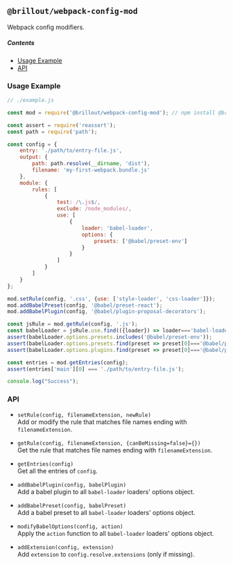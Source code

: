 <!---






    WARNING, READ THIS.
    This is a computed file. Do not edit.
    Instead, edit `/helpers/webpack-config-mod/readme.template.md` and run `npm run docs` (or `yarn docs`).












    WARNING, READ THIS.
    This is a computed file. Do not edit.
    Instead, edit `/helpers/webpack-config-mod/readme.template.md` and run `npm run docs` (or `yarn docs`).












    WARNING, READ THIS.
    This is a computed file. Do not edit.
    Instead, edit `/helpers/webpack-config-mod/readme.template.md` and run `npm run docs` (or `yarn docs`).












    WARNING, READ THIS.
    This is a computed file. Do not edit.
    Instead, edit `/helpers/webpack-config-mod/readme.template.md` and run `npm run docs` (or `yarn docs`).












    WARNING, READ THIS.
    This is a computed file. Do not edit.
    Instead, edit `/helpers/webpack-config-mod/readme.template.md` and run `npm run docs` (or `yarn docs`).






-->

## `@brillout/webpack-config-mod`

Webpack config modifiers.

##### Contents

 - [Usage Example](#usage-example)
 - [API](#api)


### Usage Example

~~~js
// ./example.js

const mod = require('@brillout/webpack-config-mod'); // npm install @brillout/webpack-config-mod

const assert = require('reassert');
const path = require('path');

const config = {
    entry: './path/to/entry-file.js',
    output: {
        path: path.resolve(__dirname, 'dist'),
        filename: 'my-first-webpack.bundle.js'
    },
    module: {
        rules: [
            {
                test: /\.js$/,
                exclude: /node_modules/,
                use: [
                    {
                        loader: 'babel-loader',
                        options: {
                            presets: ['@babel/preset-env']
                        }
                    }
                ]
            }
        ]
    }
};

mod.setRule(config, '.css', {use: ['style-loader', 'css-loader']});
mod.addBabelPreset(config, '@babel/preset-react');
mod.addBabelPlugin(config, '@babel/plugin-proposal-decorators');

const jsRule = mod.getRule(config, '.js');
const babelLoader = jsRule.use.find(({loader}) => loader==='babel-loader');
assert(babelLoader.options.presets.includes('@babel/preset-env'));
assert(babelLoader.options.presets.find(preset => preset[0]==='@babel/preset-react'));
assert(babelLoader.options.plugins.find(preset => preset[0]==='@babel/plugin-proposal-decorators'));

const entries = mod.getEntries(config);
assert(entries['main'][0] === './path/to/entry-file.js');

console.log("Success");
~~~

### API

 - `setRule(config, filenameExtension, newRule)`
   <br/>
   Add or modify the rule that matches file names ending with `filenameExtension`.

 - `getRule(config, filenameExtension, {canBeMissing=false}={})`
   <br/>
   Get the rule that matches file names ending with `filenameExtension`.

 - `getEntries(config)`
   <br/>
   Get all the entries of `config`.

 - `addBabelPlugin(config, babelPlugin)`
   <br/>
   Add a babel plugin to all `babel-loader` loaders' options object.

 - `addBabelPreset(config, babelPreset)`
   <br/>
   Add a babel preset to all `babel-loader` loaders' options object.

 - `modifyBabelOptions(config, action)`
   <br/>
   Apply the `action` function to all `babel-loader` loaders' options object.

 - `addExtension(config, extension)`
   <br/>
   Add `extension` to `config.resolve.extensions` (only if missing).

<!---






    WARNING, READ THIS.
    This is a computed file. Do not edit.
    Instead, edit `/helpers/webpack-config-mod/readme.template.md` and run `npm run docs` (or `yarn docs`).












    WARNING, READ THIS.
    This is a computed file. Do not edit.
    Instead, edit `/helpers/webpack-config-mod/readme.template.md` and run `npm run docs` (or `yarn docs`).












    WARNING, READ THIS.
    This is a computed file. Do not edit.
    Instead, edit `/helpers/webpack-config-mod/readme.template.md` and run `npm run docs` (or `yarn docs`).












    WARNING, READ THIS.
    This is a computed file. Do not edit.
    Instead, edit `/helpers/webpack-config-mod/readme.template.md` and run `npm run docs` (or `yarn docs`).












    WARNING, READ THIS.
    This is a computed file. Do not edit.
    Instead, edit `/helpers/webpack-config-mod/readme.template.md` and run `npm run docs` (or `yarn docs`).






-->

